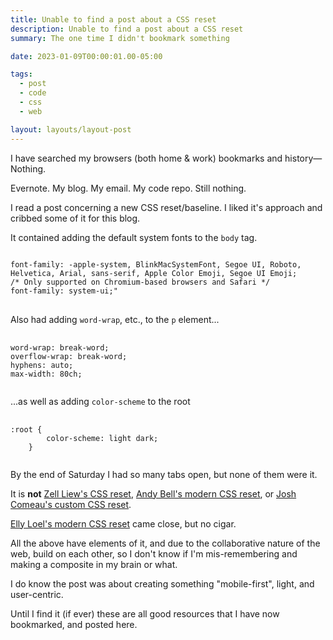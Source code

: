 ```yaml
---
title: Unable to find a post about a CSS reset
description: Unable to find a post about a CSS reset
summary: The one time I didn't bookmark something

date: 2023-01-09T00:00:01.00-05:00

tags:
  - post
  - code
  - css
  - web

layout: layouts/layout-post
---
```

I have searched my browsers (both home & work) bookmarks and history—Nothing.

Evernote. My blog. My email. My code repo. Still nothing.

I read a post concerning a new CSS reset/baseline. I liked it's approach and cribbed some of it for this blog.

It contained adding the default system fonts to the <code>body</code> tag.

<pre>
<code>
font-family: -apple-system, BlinkMacSystemFont, Segoe UI, Roboto, Helvetica, Arial, sans-serif, Apple Color Emoji, Segoe UI Emoji;
/* Only supported on Chromium-based browsers and Safari */
font-family: system-ui;"
</code>
</pre>

Also had adding <code>word-wrap</code>, etc., to the <code>p</code> element...

<pre>
	<code>
word-wrap: break-word;
overflow-wrap: break-word;
hyphens: auto;
max-width: 80ch;
	</code>
</pre>

...as well as adding <code>color-scheme</code> to the root

<pre>
	<code>
:root {
		color-scheme: light dark;
	}
	</code>
</pre>

By the end of Saturday I had so many tabs open, but none of them were it.

It is <strong>not</strong> <a href="https://zellwk.com/blog/css-reset/" title="">Zell Liew's CSS reset</a>, <a href="https://piccalil.li/blog/a-modern-css-reset/" title="">Andy Bell's modern CSS reset</a>, or <a href="https://www.joshwcomeau.com/css/custom-css-reset/" title="">Josh Comeau's custom CSS reset</a>.

<a href="https://www.ellyloel.com/projects/modern-css-reset/" title="">Elly Loel's modern CSS reset</a> came close, but no cigar.

All the above have elements of it, and due to the collaborative nature of the web, build on each other, so I don't know if I'm mis-remembering and making a composite in my brain or what.

I do know the post was about creating something "mobile-first", light, and user-centric.

Until I find it (if ever) these are all good resources that I have now bookmarked, and posted here.
